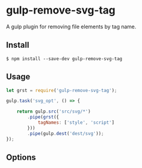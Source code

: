 # gulp-remove-svg-tag

A gulp plugin for removing file elements by tag name.

## Install

```
$ npm install --save-dev gulp-remove-svg-tag
```


## Usage

```js
let grst = require('gulp-remove-svg-tag');

gulp.task('svg_opt', () => {

    return gulp.src('src/svg/*')
        .pipe(grst({
            tagNames: ['style', 'script']
        }))
        .pipe(gulp.dest('dest/svg'));
});
```


## Options

